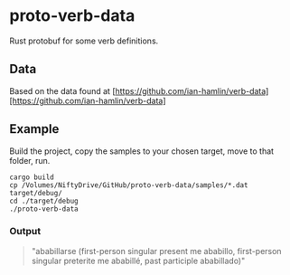 # proto-verb-data

Rust protobuf for some verb definitions.

## Data

Based on the data found at [https://github.com/ian-hamlin/verb-data][https://github.com/ian-hamlin/verb-data]

## Example

Build the project, copy the samples to your chosen target, move to that folder, run.

```
cargo build
cp /Volumes/NiftyDrive/GitHub/proto-verb-data/samples/*.dat target/debug/
cd ./target/debug
./proto-verb-data
```

### Output 

> "ababillarse (first-person singular present me ababillo, first-person singular preterite me ababillé, past participle ababillado)"

[https://github.com/ian-hamlin/verb-data]: https://github.com/ian-hamlin/verb-data

